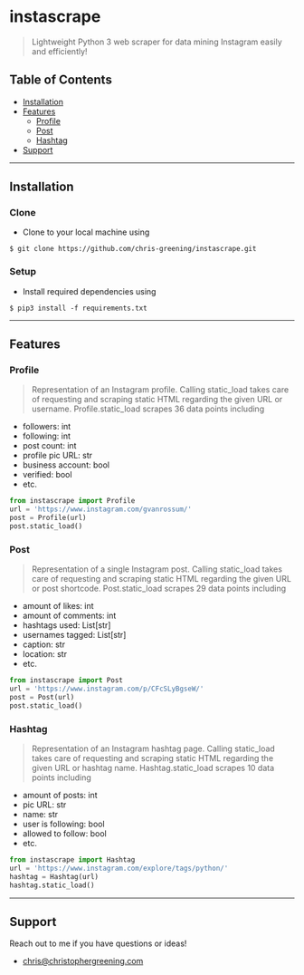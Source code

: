 # instascrape

> Lightweight Python 3 web scraper for data mining Instagram easily and efficiently!

## Table of Contents 
* [Installation](#installation)
* [Features](#features)
  * [Profile](#profile)
  * [Post](#post)
  * [Hashtag](#hashtag)
* [Support](#support)

---

## Installation

### Clone 
- Clone to your local machine using 
```shell
$ git clone https://github.com/chris-greening/instascrape.git 
```
### Setup 
- Install required dependencies using 
```shell
$ pip3 install -f requirements.txt
```

---

## Features

### Profile 
> Representation of an Instagram profile. Calling static_load takes care of requesting and scraping static HTML regarding the given URL or username. 
> Profile.static_load scrapes 36 data points including 
- followers:        int
- following:        int
- post count:       int 
- profile pic URL:  str
- business account: bool
- verified:         bool 
- etc. 
```python
from instascrape import Profile
url = 'https://www.instagram.com/gvanrossum/'
post = Profile(url)
post.static_load()
```

### Post
> Representation of a single Instagram post. Calling static_load takes care of requesting and scraping static HTML regarding the given URL or post shortcode.
> Post.static_load scrapes 29 data points including
- amount of likes:    int
- amount of comments: int
- hashtags used:      List[str]
- usernames tagged:   List[str]
- caption:            str
- location:           str
- etc. 
```python
from instascrape import Post 
url = 'https://www.instagram.com/p/CFcSLyBgseW/'
post = Post(url)
post.static_load()
```

### Hashtag
> Representation of an Instagram hashtag page. Calling static_load takes care of requesting and scraping static HTML regarding the given URL or hashtag name.
> Hashtag.static_load scrapes 10 data points including
- amount of posts:    int
- pic URL:            str
- name:               str
- user is following:  bool
- allowed to follow:  bool
- etc. 
```python
from instascrape import Hashtag 
url = 'https://www.instagram.com/explore/tags/python/'
hashtag = Hashtag(url)
hashtag.static_load()
```
---

## Support 
Reach out to me if you have questions or ideas!
- chris@christophergreening.com
